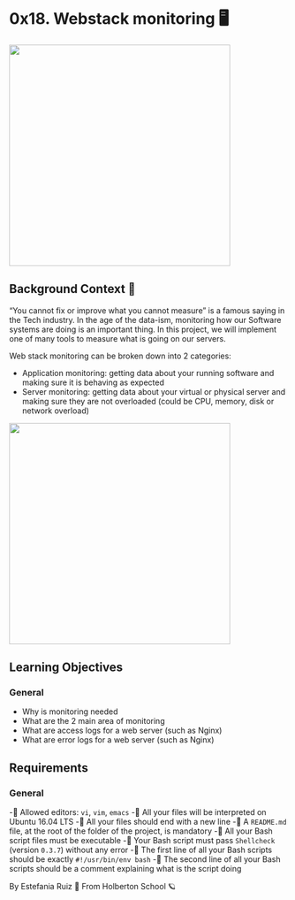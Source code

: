 # 0x18. Webstack monitoring 🖥️
<img src = "https://s3.amazonaws.com/intranet-projects-files/holbertonschool-sysadmin_devops/281/hb3pAsO.png" width = 400px length = 300px>

## Background Context 📑
“You cannot fix or improve what you cannot measure” is a famous saying in the Tech industry. In the age of the data-ism, monitoring how our Software systems are doing is an important thing. In this project, we will implement one of many tools to measure what is going on our servers.

Web stack monitoring can be broken down into 2 categories:

- Application monitoring: getting data about your running software and making sure it is behaving as expected
- Server monitoring: getting data about your virtual or physical server and making sure they are not overloaded (could be CPU, memory, disk or network overload)

<img src = "https://s3.amazonaws.com/intranet-projects-files/holbertonschool-sysadmin_devops/281/ktCXnhE.jpg" width = 400px length = 300px>

## Learning Objectives
### General
- Why is monitoring needed
- What are the 2 main area of monitoring
- What are access logs for a web server (such as Nginx)
- What are error logs for a web server (such as Nginx)
## Requirements
### General
-🚩 Allowed editors: `vi`, `vim`, `emacs`
-🚩 All your files will be interpreted on Ubuntu 16.04 LTS
-🚩 All your files should end with a new line
-🚩 A `README.md` file, at the root of the folder of the project, is mandatory
-🚩 All your Bash script files must be executable
-🚩 Your Bash script must pass `Shellcheck` (version `0.3.7`) without any error
-🚩 The first line of all your Bash scripts should be exactly `#!/usr/bin/env bash`
-🚩 The second line of all your Bash scripts should be a comment explaining what is the script doing

By Estefania Ruiz 🦌 From Holberton School 🪐
